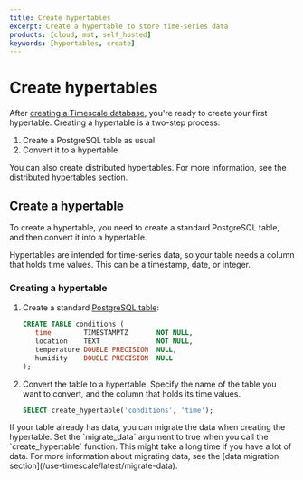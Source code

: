 ```yaml
---
title: Create hypertables
excerpt: Create a hypertable to store time-series data
products: [cloud, mst, self_hosted]
keywords: [hypertables, create]
---
```


# Create hypertables

After [creating a Timescale database][install], you're ready to create your
first hypertable. Creating a hypertable is a two-step process:

1.  Create a PostgreSQL table as usual
1.  Convert it to a hypertable

You can also create distributed hypertables. For more information, see the
[distributed hypertables section][create-distributed-hypertable].

## Create a hypertable

To create a hypertable, you need to create a standard PostgreSQL table, and then
convert it into a hypertable.

Hypertables are intended for time-series data, so your table needs a column that
holds time values. This can be a timestamp, date, or integer.

<Procedure>

### Creating a hypertable

1.  Create a standard [PostgreSQL table][postgres-createtable]:

    ```sql
    CREATE TABLE conditions (
       time        TIMESTAMPTZ       NOT NULL,
       location    TEXT              NOT NULL,
       temperature DOUBLE PRECISION  NULL,
       humidity    DOUBLE PRECISION  NULL
    );
    ```

1.  Convert the table to a hypertable. Specify the name of the table you want to
    convert, and the column that holds its time values.

     ```sql
     SELECT create_hypertable('conditions', 'time');
     ```

<Highlight type="note">
If your table already has data, you can migrate the data when creating the
hypertable. Set the `migrate_data` argument to true when you call the
`create_hypertable` function. This might take a long time if you have a lot of
data. For more information about migrating data, see the
[data migration section](/use-timescale/latest/migrate-data).
</Highlight>

</Procedure>

[create-distributed-hypertable]: /use-timescale/:currentVersion:/distributed-hypertables/create-distributed-hypertables/
[install]: /getting-started/latest/
[postgres-createtable]: https://www.postgresql.org/docs/current/sql-createtable.html
